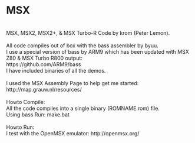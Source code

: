 MSX
===
<br />
MSX, MSX2, MSX2+, &amp; MSX Turbo-R Code by krom (Peter Lemon).<br />
<br />
All code compiles out of box with the bass assembler by byuu.<br />
I use a special version of bass by ARM9 which has been updated with MSX Z80 & MSX Turbo R800 output:<br />
https://github.com/ARM9/bass<br />
I have included binaries of all the demos.<br />
<br />
I used the MSX Assembly Page to help get me started: http://map.grauw.nl/resources/<br />
<br />
Howto Compile:<br />
All the code compiles into a single binary (ROMNAME.rom) file.<br />
Using bass Run: make.bat<br />
<br />
Howto Run:<br />
I test with the OpenMSX emulator: http://openmsx.org/